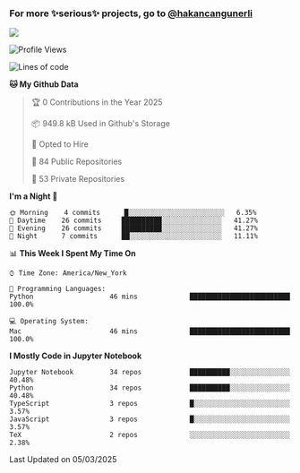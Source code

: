 ### For more ✨serious✨ projects, go to [@hakancangunerli](https://github.com/hakancangunerli)

![](https://github-readme-stats.vercel.app/api/top-langs/?username=johngunerli&layout=compact&hide=jupyter%20notebook,tex,html,shell,CSS,Ruby,Makefile,EmberScript,MATLAB,C&langs_count=6&exclude_repo=2015-csharp,gt_code,gsu_code,uga_code,uga_robotics)

<!--START_SECTION:waka-->
![Profile Views](http://img.shields.io/badge/Profile%20Views-0-blue)

![Lines of code](https://img.shields.io/badge/From%20Hello%20World%20I%27ve%20Written-481415%20lines%20of%20code-blue)

**🐱 My Github Data** 

> 🏆 0 Contributions in the Year 2025
 > 
> 📦 949.8 kB Used in Github's Storage 
 > 
> 💼 Opted to Hire
 > 
> 📜 84 Public Repositories 
 > 
> 🔑 53 Private Repositories  
 > 
**I'm a Night 🦉** 

```text
🌞 Morning    4 commits      █░░░░░░░░░░░░░░░░░░░░░░░░   6.35% 
🌆 Daytime    26 commits     ██████████░░░░░░░░░░░░░░░   41.27% 
🌃 Evening    26 commits     ██████████░░░░░░░░░░░░░░░   41.27% 
🌙 Night      7 commits      ██░░░░░░░░░░░░░░░░░░░░░░░   11.11%

```


📊 **This Week I Spent My Time On** 

```text
⌚︎ Time Zone: America/New_York

💬 Programming Languages: 
Python                   46 mins             █████████████████████████   100.0%

💻 Operating System: 
Mac                      46 mins             █████████████████████████   100.0%

```

**I Mostly Code in Jupyter Notebook** 

```text
Jupyter Notebook         34 repos            ██████████░░░░░░░░░░░░░░░   40.48% 
Python                   34 repos            ██████████░░░░░░░░░░░░░░░   40.48% 
TypeScript               3 repos             █░░░░░░░░░░░░░░░░░░░░░░░░   3.57% 
JavaScript               3 repos             █░░░░░░░░░░░░░░░░░░░░░░░░   3.57% 
TeX                      2 repos             ░░░░░░░░░░░░░░░░░░░░░░░░░   2.38%

```



 Last Updated on 05/03/2025
<!--END_SECTION:waka-->


